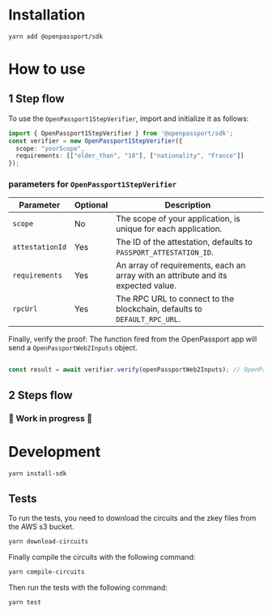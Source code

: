 # Installation

```bash
yarn add @openpassport/sdk
```

# How to use

## 1 Step flow

To use the `OpenPassport1StepVerifier`, import and initialize it as follows:


```typescript
import { OpenPassport1StepVerifier } from '@openpassport/sdk';
const verifier = new OpenPassport1StepVerifier({
  scope: "yourScope",
  requirements: [["older_than", "18"], ["nationality", "France"]]
});
```

### parameters for `OpenPassport1StepVerifier`

| Parameter     | Optional | Description |
|---------------|----------|-------------|
| `scope`       | No       | The scope of your application, is unique for each application. |
| `attestationId` | Yes    | The ID of the attestation, defaults to `PASSPORT_ATTESTATION_ID`. |
| `requirements` | Yes    | An array of requirements, each an array with an attribute and its expected value. |
| `rpcUrl`      | Yes      | The RPC URL to connect to the blockchain, defaults to `DEFAULT_RPC_URL`. |

Finally, verify the proof:
The function fired from the OpenPassport app will send a `OpenPassportWeb2Inputs` object.

```typescript

const result = await verifier.verify(openPassportWeb2Inputs); // OpenPassportWeb2Inputs : OpenPassportWeb2Inputs
```
## 2 Steps flow   
### 🚧 Work in progress 🚧

# Development

```bash
yarn install-sdk
```
## Tests
To run the tests, you need to download the circuits and the zkey files from the AWS s3 bucket.

```bash
yarn download-circuits
```

Finally compile the circuits with the following command:
```bash
yarn compile-circuits
```
Then run the tests with the following command:
```bash
yarn test
```

